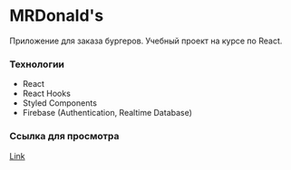 # MRDonald's

Приложение для заказа бургеров. Учебный проект на курсе по React.

### Технологии

- React
- React Hooks
- Styled Components
- Firebase (Authentication, Realtime Database)

### Ссылка для просмотра

[Link](https://mrdonalds-74ea3.web.app/)
